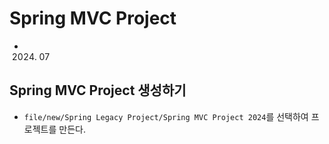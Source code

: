 # Spring MVC Project
- 2024. 07

## Spring MVC Project 생성하기
- `file/new/Spring Legacy Project/Spring MVC Project 2024`를 선택하여 프로젝트를 만든다.